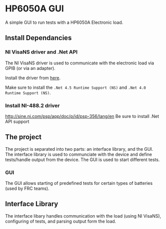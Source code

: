 # HP6050A GUI
A simple GUI to run tests with a HP6050A Electronic load. 

## Install Dependancies

### NI VisaNS driver and .Net API
The NI VisaNS driver is used to communicate with the electronic load via GPIB (or via an adapter).

Install the driver from [here](https://www.ni.com/visa/).

Make sure to install the `.Net 4.5 Runtime Support (NS)` and `.Net 4.0 Runtime Support (NS)`.

### Install NI-488.2 driver
http://sine.ni.com/psp/app/doc/p/id/psp-356/lang/en
Be sure to install .Net API support

## The project
The project is separated into two parts: an interface library, and the GUI. The interface library is used to communciate with the device and define tests/handle output from the device. The GUI is used to start different tests.

### GUI
The GUI allows starting of predefined tests for certain types of batteries (used by FRC teams).

## Interface Library
The interface libary handles communication with the load (using NI VisaNS), configuring of tests, and parsing output form the load.